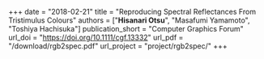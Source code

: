 +++
date = "2018-02-21"
title = "Reproducing Spectral Reflectances From Tristimulus Colours"
authors = ["**Hisanari Otsu**", "Masafumi Yamamoto", "Toshiya Hachisuka"]
publication_short = "Computer Graphics Forum"
url_doi = "https://doi.org/10.1111/cgf.13332"
url_pdf = "/download/rgb2spec.pdf"
url_project = "project/rgb2spec/"
+++

